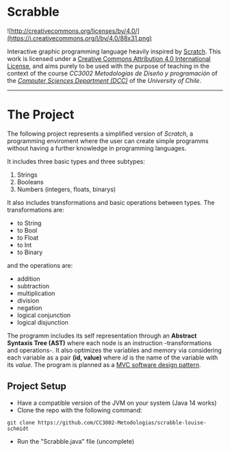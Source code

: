 # Scrabble

![http://creativecommons.org/licenses/by/4.0/](https://i.creativecommons.org/l/by/4.0/88x31.png)

Interactive graphic programming language heavily inspired by 
[Scratch](https://scratch.mit.edu).
This work is licensed under a
[Creative Commons Attribution 4.0 International License](http://creativecommons.org/licenses/by/4.0/), 
and aims purely to be used with the purpose of teaching in the context of the course 
_CC3002 Metodologías de Diseño y programación_ of the 
[_Computer Sciences Department (DCC)_](https://www.dcc.uchile.cl) of the 
_University of Chile_.

---

# The Project
The following project represents a simplified version of *Scratch*, a programming enviroment where the user can create simple programms without having a further knowledge in programming languages. 

It includes three basic types and three subtypes:
1. Strings
2. Booleans
3. Numbers (integers, floats, binarys)

It also includes transformations and basic operations between types. The transformations are:
- to String
- to Bool
- to Float
- to Int
- to Binary

and the operations are:
- addition
- subtraction
- multiplication
- division
- negation
- logical conjunction
- logical disjunction


The programm includes its self representation through an **Abstract Syntaxis Tree (AST)** where each node is an instruction -transformations and operations-. It also optimizes the variables and memory via considering each variable as a pair **(id, value)** where *id* is the name of the variable with its *value*. The program is planned as a [MVC software design pattern](https://en.wikipedia.org/wiki/Model%E2%80%93view%E2%80%93controller).

## Project Setup
- Have a compatible version of the JVM on your system (Java 14 works)
- Clone the repo with the following command:
```
git clone https://github.com/CC3002-Metodologias/scrabble-louise-schmidt
```
- Run the "Scrabble.java" file (uncomplete)
